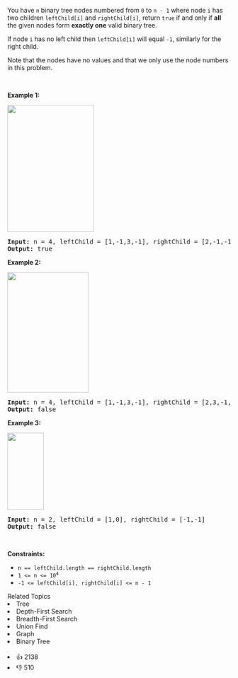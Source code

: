 <p>You have <code>n</code> binary tree nodes numbered from <code>0</code> to <code>n - 1</code> where node <code>i</code> has two children <code>leftChild[i]</code> and <code>rightChild[i]</code>, return <code>true</code> if and only if <strong>all</strong> the given nodes form <strong>exactly one</strong> valid binary tree.</p>

<p>If node <code>i</code> has no left child then <code>leftChild[i]</code> will equal <code>-1</code>, similarly for the right child.</p>

<p>Note that the nodes have no values and that we only use the node numbers in this problem.</p>

<p>&nbsp;</p> 
<p><strong class="example">Example 1:</strong></p> 
<img alt="" src="https://assets.leetcode.com/uploads/2019/08/23/1503_ex1.png" style="width: 195px; height: 287px;" /> 
<pre>
<strong>Input:</strong> n = 4, leftChild = [1,-1,3,-1], rightChild = [2,-1,-1,-1]
<strong>Output:</strong> true
</pre>

<p><strong class="example">Example 2:</strong></p> 
<img alt="" src="https://assets.leetcode.com/uploads/2019/08/23/1503_ex2.png" style="width: 183px; height: 272px;" /> 
<pre>
<strong>Input:</strong> n = 4, leftChild = [1,-1,3,-1], rightChild = [2,3,-1,-1]
<strong>Output:</strong> false
</pre>

<p><strong class="example">Example 3:</strong></p> 
<img alt="" src="https://assets.leetcode.com/uploads/2019/08/23/1503_ex3.png" style="width: 82px; height: 174px;" /> 
<pre>
<strong>Input:</strong> n = 2, leftChild = [1,0], rightChild = [-1,-1]
<strong>Output:</strong> false
</pre>

<p>&nbsp;</p> 
<p><strong>Constraints:</strong></p>

<ul> 
 <li><code>n == leftChild.length == rightChild.length</code></li> 
 <li><code>1 &lt;= n &lt;= 10<sup>4</sup></code></li> 
 <li><code>-1 &lt;= leftChild[i], rightChild[i] &lt;= n - 1</code></li> 
</ul>

<div><div>Related Topics</div><div><li>Tree</li><li>Depth-First Search</li><li>Breadth-First Search</li><li>Union Find</li><li>Graph</li><li>Binary Tree</li></div></div><br><div><li>👍 2138</li><li>👎 510</li></div>
